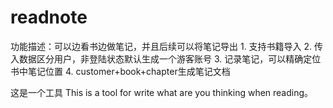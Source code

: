 # readnote
功能描述：可以边看书边做笔记，并且后续可以将笔记导出
    1. 支持书籍导入
    2. 传入数据区分用户，非登陆状态默认生成一个游客账号
    3. 记录笔记，可以精确定位书中笔记位置
    4. customer+book+chapter生成笔记文档

这是一个工具
This is a tool for write what are you thinking when reading。